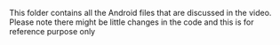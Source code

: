 This folder contains all the Android files that are discussed in the video. Please note there might be little changes in the code and this is for reference purpose only
